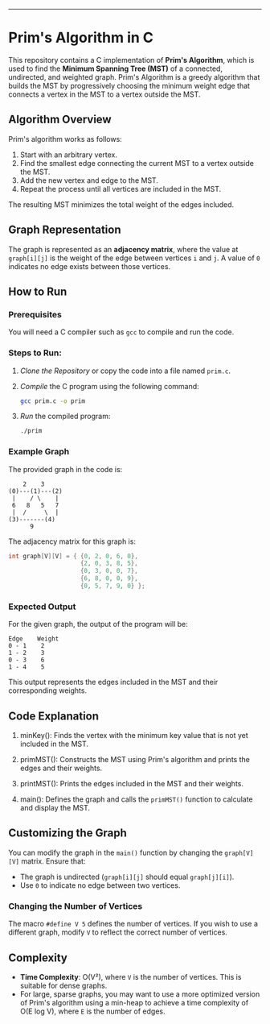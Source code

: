 

---

# Prim's Algorithm in C

This repository contains a C implementation of **Prim's Algorithm**, which is used to find the **Minimum Spanning Tree (MST)** of a connected, undirected, and weighted graph. Prim's Algorithm is a greedy algorithm that builds the MST by progressively choosing the minimum weight edge that connects a vertex in the MST to a vertex outside the MST.

## Algorithm Overview

Prim's algorithm works as follows:
1. Start with an arbitrary vertex.
2. Find the smallest edge connecting the current MST to a vertex outside the MST.
3. Add the new vertex and edge to the MST.
4. Repeat the process until all vertices are included in the MST.

The resulting MST minimizes the total weight of the edges included.

## Graph Representation

The graph is represented as an **adjacency matrix**, where the value at `graph[i][j]` is the weight of the edge between vertices `i` and `j`. A value of `0` indicates no edge exists between those vertices.

## How to Run

### Prerequisites

You will need a C compiler such as `gcc` to compile and run the code.

### Steps to Run:

1. *Clone the Repository* or copy the code into a file named `prim.c`.

2. *Compile* the C program using the following command:

   ```bash
   gcc prim.c -o prim
   ```

3. *Run* the compiled program:

   ```bash
   ./prim
   ```

### Example Graph

The provided graph in the code is:

```
    2    3
(0)---(1)---(2)
 |    / \    |
 6   8   5   7
 |  /     \  |
(3)-------(4)
      9
```

The adjacency matrix for this graph is:

```c
int graph[V][V] = { {0, 2, 0, 6, 0},
                    {2, 0, 3, 8, 5},
                    {0, 3, 0, 0, 7},
                    {6, 8, 0, 0, 9},
                    {0, 5, 7, 9, 0} };
```

### Expected Output

For the given graph, the output of the program will be:

```
Edge    Weight
0 - 1    2 
1 - 2    3 
0 - 3    6 
1 - 4    5
```

This output represents the edges included in the MST and their corresponding weights.

## Code Explanation

1. minKey(): Finds the vertex with the minimum key value that is not yet included in the MST.
   
2. primMST(): Constructs the MST using Prim's algorithm and prints the edges and their weights.

3. printMST(): Prints the edges included in the MST and their weights.

4. main(): Defines the graph and calls the `primMST()` function to calculate and display the MST.

## Customizing the Graph

You can modify the graph in the `main()` function by changing the `graph[V][V]` matrix. Ensure that:
- The graph is undirected (`graph[i][j]` should equal `graph[j][i]`).
- Use `0` to indicate no edge between two vertices.

### Changing the Number of Vertices

The macro `#define V 5` defines the number of vertices. If you wish to use a different graph, modify `V` to reflect the correct number of vertices.

## Complexity

- **Time Complexity**: O(V²), where `V` is the number of vertices. This is suitable for dense graphs.
- For large, sparse graphs, you may want to use a more optimized version of Prim's algorithm using a min-heap to achieve a time complexity of O(E log V), where `E` is the number of edges.



